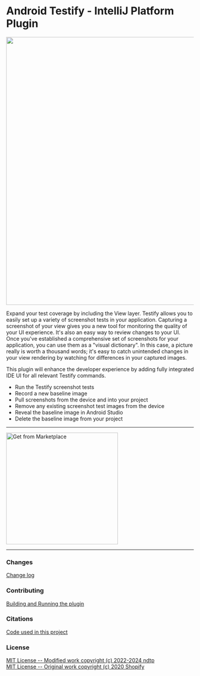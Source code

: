 # Android Testify - IntelliJ Platform Plugin

<img width="720px" src="./marketplace/screenshot_19166.jpg"/>

<!-- Plugin description -->
Expand your test coverage by including the View layer. Testify allows you to easily set up a variety of screenshot tests in your application. Capturing a screenshot of your view gives you a new tool for monitoring the quality of your UI experience. It's also an easy way to review changes to your UI. Once you've established a comprehensive set of screenshots for your application, you can use them as a "visual dictionary". In this case, a picture really is worth a thousand words; it's easy to catch unintended changes in your view rendering by watching for differences in your captured images.

This plugin will enhance the developer experience by adding fully integrated IDE UI for all relevant Testify commands.

- Run the Testify screenshot tests
- Record a new baseline image
- Pull screenshots from the device and into your project
- Remove any existing screenshot test images from the device
- Reveal the baseline image in Android Studio
- Delete the baseline image from your project

<!-- Plugin description end -->

---

<a href="https://plugins.jetbrains.com/plugin/19166-android-testify--screenshot-instrumentation-tests"><img width="300px" alt="Get from Marketplace" src="./marketplace/get.png"/></a>

---

### Changes

[Change log](CHANGELOG.md)

### Contributing

[Building and Running the plugin](CONTRIBUTING.md)

### Citations

[Code used in this project](CITATIONS.md)

### License

[MIT License -- Modified work copyright (c) 2022-2024 ndtp](LICENSE)<br/>
[MIT License -- Original work copyright (c) 2020 Shopify](LICENSE)
